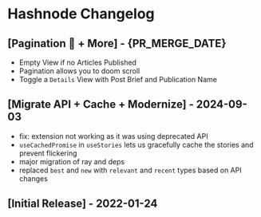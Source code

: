 # Hashnode Changelog

## [Pagination 🚀 + More] - {PR_MERGE_DATE}

- Empty View if no Articles Published
- Pagination allows you to doom scroll
- Toggle a `Details` View with Post Brief and Publication Name

## [Migrate API + Cache + Modernize] - 2024-09-03

- fix: extension not working as it was using deprecated API
- `useCachedPromise` in `useStories` lets us gracefully cache the stories and prevent flickering
- major migration of ray and deps
- replaced `best` and `new` with `relevant` and `recent` types based on API changes

## [Initial Release] - 2022-01-24